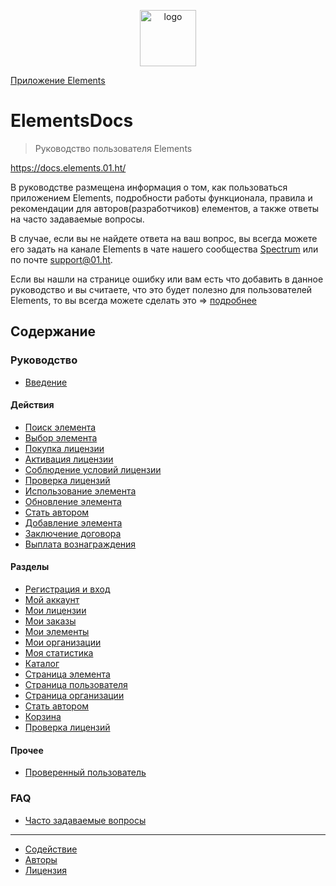 <p align="center">
  <a href="https://docs.elements.01.ht/" target="_blank">
    <img width="90" src="https://res.cloudinary.com/cdn-01ht/image/upload/v1551714332/apps/elements-docs/elements-docs-logo.svg" alt="logo">
  </a>
</p>

[Приложение Elements](http://elements.01.ht)

# ElementsDocs

> Руководство пользователя Elements

https://docs.elements.01.ht/

В руководстве размещена информация о том, как пользоваться приложением Elements, подробности работы функционала, правила и рекомендации для авторов(разработчиков) елементов, а также ответы на часто задаваемые вопросы.

В случае, если вы не найдете ответа на ваш вопрос, вы всегда можете его задать на канале Elements в чате нашего сообщества [Spectrum](https://spectrum.chat/01ht/elements/) или по почте support@01.ht.

Если вы нашли на странице ошибку или вам есть что добавить в данное руководство и вы считаете, что это будет полезно для пользователей Elements, то вы всегда можете сделать это => [подробнее](https://github.com/01HT/docs-elements-01-ht/blob/master/CONTRIBUTING.md)

## Содержание

### Руководство

* [Введение](https://docs.elements.01.ht/guide/)

#### Действия

* [Поиск элемента](https://docs.elements.01.ht/guide/element-search/)
* [Выбор элемента](https://docs.elements.01.ht/guide/element-choice/)
* [Покупка лицензии](https://docs.elements.01.ht/guide/license-purchase/)
* [Активация лицензии](https://docs.elements.01.ht/guide/license-activation/)
* [Соблюдение условий лицензии](https://docs.elements.01.ht/guide/license-compliance/)
* [Проверка лицензий](https://docs.elements.01.ht/guide/license-check/)
* [Использование элемента](https://docs.elements.01.ht/guide/element-using/)
* [Обновление элемента](https://docs.elements.01.ht/guide/element-update/)
* [Стать автором](https://docs.elements.01.ht/guide/become-an-author/)
* [Добавление элемента](https://docs.elements.01.ht/guide/element-add/)
* [Заключение договора](https://docs.elements.01.ht/guide/conclusion-contract/)
* [Выплата вознаграждения](https://docs.elements.01.ht/guide/payout/)

#### Разделы

* [Регистрация и вход](https://docs.elements.01.ht/guide/sign-in/)
* [Мой аккаунт](https://docs.elements.01.ht/guide/account/)
* [Мои лицензии](https://docs.elements.01.ht/guide/my-licenses/)
* [Мои заказы](https://docs.elements.01.ht/guide/my-orders/)
* [Мои элементы](https://docs.elements.01.ht/guide/my-elements/)
* [Мои организации](https://docs.elements.01.ht/guide/my-organizations/)
* [Моя статистика](https://docs.elements.01.ht/guide/my-statistics/)
* [Каталог](https://docs.elements.01.ht/guide/catalog/)
* [Страница элемента](https://docs.elements.01.ht/guide/element/)
* [Страница пользователя](https://docs.elements.01.ht/guide/user/)
* [Страница организации](https://docs.elements.01.ht/guide/organization/)
* [Стать автором](https://docs.elements.01.ht/guide/become-an-author-page/)
* [Корзина](https://docs.elements.01.ht/guide/cart/)
* [Проверка лицензий](https://docs.elements.01.ht/guide/license-checker-page/)

#### Прочее

* [Проверенный пользователь](https://docs.elements.01.ht/guide/verified-user/)

### FAQ

* [Часто задаваемые вопросы](https://docs.elements.01.ht/faq/)

***

* [Содействие](https://github.com/01HT/docs-elements-01-ht/blob/master/CONTRIBUTING.md)
* [Авторы](https://github.com/01HT/docs-elements-01-ht/blob/master/CONTRIBUTORS.md)
* [Лицензия](https://github.com/01HT/docs-elements-01-ht/blob/master/LICENSE)